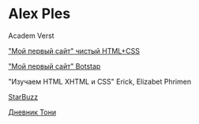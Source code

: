 # Alex Ples

Academ Verst

["Мой первый сайт" чистый HTML+CSS](https://alexples.github.io/million_html+css_clean/)

["Мой  первый сайт" Botstap](https://alexples.github.io/million_bootstap/)

"Изучаем HTML XHTML и CSS" Erick, Elizabet Phrimen

[StarBuzz](https://alexples.github.io/new_website_starbuzz/html/blog.html)

[Дневник Тони](https://alexples.github.io/tony/)
